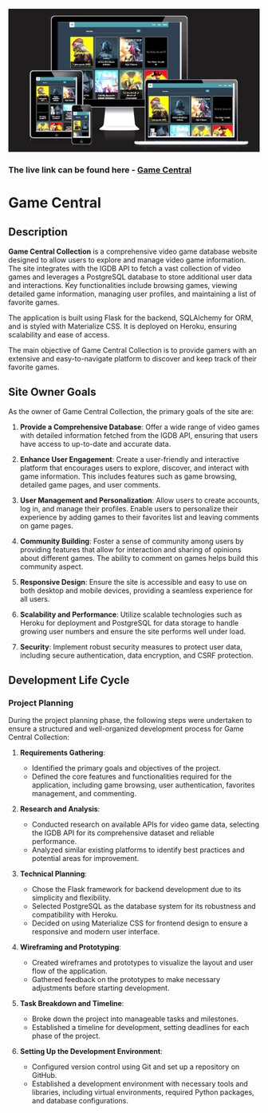 ![Am i responsive](./assets/documentation/responsive.png)<br>

### The live link can be found here - [Game Central](https://milestone-project-3-jp-49f0065fdfbf.herokuapp.com/)

# Game Central

## Description

**Game Central Collection** is a comprehensive video game database website designed to allow users to explore and manage video game information. The site integrates with the IGDB API to fetch a vast collection of video games and leverages a PostgreSQL database to store additional user data and interactions. Key functionalities include browsing games, viewing detailed game information, managing user profiles, and maintaining a list of favorite games.

The application is built using Flask for the backend, SQLAlchemy for ORM, and is styled with Materialize CSS. It is deployed on Heroku, ensuring scalability and ease of access.

The main objective of Game Central Collection is to provide gamers with an extensive and easy-to-navigate platform to discover and keep track of their favorite games.


## Site Owner Goals

As the owner of Game Central Collection, the primary goals of the site are:

1. **Provide a Comprehensive Database**: Offer a wide range of video games with detailed information fetched from the IGDB API, ensuring that users have access to up-to-date and accurate data.

2. **Enhance User Engagement**: Create a user-friendly and interactive platform that encourages users to explore, discover, and interact with game information. This includes features such as game browsing, detailed game pages, and user comments.

3. **User Management and Personalization**: Allow users to create accounts, log in, and manage their profiles. Enable users to personalize their experience by adding games to their favorites list and leaving comments on game pages.

4. **Community Building**: Foster a sense of community among users by providing features that allow for interaction and sharing of opinions about different games. The ability to comment on games helps build this community aspect.

5. **Responsive Design**: Ensure the site is accessible and easy to use on both desktop and mobile devices, providing a seamless experience for all users.

6. **Scalability and Performance**: Utilize scalable technologies such as Heroku for deployment and PostgreSQL for data storage to handle growing user numbers and ensure the site performs well under load.

7. **Security**: Implement robust security measures to protect user data, including secure authentication, data encryption, and CSRF protection.


## Development Life Cycle

### Project Planning

During the project planning phase, the following steps were undertaken to ensure a structured and well-organized development process for Game Central Collection:

1. **Requirements Gathering**:
   - Identified the primary goals and objectives of the project.
   - Defined the core features and functionalities required for the application, including game browsing, user authentication, favorites management, and commenting.

2. **Research and Analysis**:
   - Conducted research on available APIs for video game data, selecting the IGDB API for its comprehensive dataset and reliable performance.
   - Analyzed similar existing platforms to identify best practices and potential areas for improvement.

3. **Technical Planning**:
   - Chose the Flask framework for backend development due to its simplicity and flexibility.
   - Selected PostgreSQL as the database system for its robustness and compatibility with Heroku.
   - Decided on using Materialize CSS for frontend design to ensure a responsive and modern user interface.

4. **Wireframing and Prototyping**:
   - Created wireframes and prototypes to visualize the layout and user flow of the application.
   - Gathered feedback on the prototypes to make necessary adjustments before starting development.

5. **Task Breakdown and Timeline**:
   - Broke down the project into manageable tasks and milestones.
   - Established a timeline for development, setting deadlines for each phase of the project.

6. **Setting Up the Development Environment**:
   - Configured version control using Git and set up a repository on GitHub.
   - Established a development environment with necessary tools and libraries, including virtual environments, required Python packages, and database configurations.



